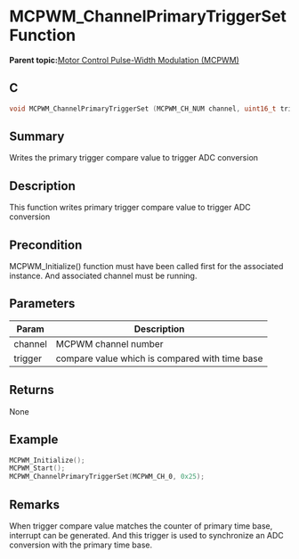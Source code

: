# MCPWM\_ChannelPrimaryTriggerSet Function

**Parent topic:**[Motor Control Pulse-Width Modulation \(MCPWM\)](GUID-89C7FC43-0090-4047-99CD-F7EE4881E28E.md)

## C

```c
void MCPWM_ChannelPrimaryTriggerSet (MCPWM_CH_NUM channel, uint16_t trigger)
```

## Summary

Writes the primary trigger compare value to trigger ADC conversion

## Description

This function writes primary trigger compare value to trigger ADC conversion

## Precondition

MCPWM\_Initialize\(\) function must have been called first for the associated instance. And associated channel must be running.

## Parameters

|Param|Description|
|-----|-----------|
|channel|MCPWM channel number|
|trigger|compare value which is compared with time base|

## Returns

None

## Example

```c
MCPWM_Initialize();
MCPWM_Start();
MCPWM_ChannelPrimaryTriggerSet(MCPWM_CH_0, 0x25);
```

## Remarks

When trigger compare value matches the counter of primary time base, interrupt can be generated. And this trigger is used to synchronize an ADC conversion with the primary time base.

